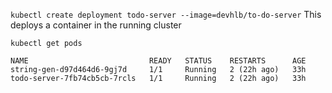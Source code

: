 ```kubectl create deployment todo-server --image=devhlb/to-do-server```     This deploys a container in the running cluster

```kubectl get pods```

```
NAME                           READY   STATUS    RESTARTS      AGE
string-gen-d97d464d6-9gj7d     1/1     Running   2 (22h ago)   33h
todo-server-7fb74cb5cb-7rcls   1/1     Running   2 (22h ago)   33h

```

